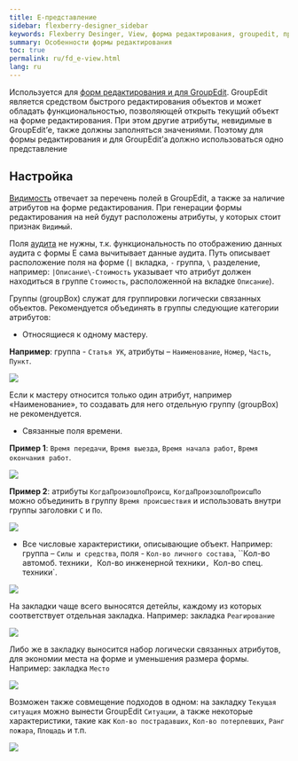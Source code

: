 ```yaml
---
title: E-представление
sidebar: flexberry-designer_sidebar
keywords: Flexberry Desinger, View, форма редактирования, groupedit, представление
summary: Особенности формы редактирования
toc: true
permalink: ru/fd_e-view.html
lang: ru
---
```


Используется для [форм редактирования и для GroupEdit](fd_editform.html). GroupEdit является средством быстрого редактирования объектов и может обладать функциональностью, позволяющей открыть текущий объект на форме редактирования. При этом другие атрибуты, невидимые в GroupEdit’е, также должны заполняться значениями. Поэтому для формы редактирования и для GroupEdit’а должно использоваться одно представление

## Настройка

[Видимость](fd_hidden-properties-view.html) отвечает за перечень полей в GroupEdit, а также за наличие атрибутов на форме редактирования. При генерации формы редактирования на ней будут расположены атрибуты, у которых стоит признак `Видимый`.

Поля [аудита](efs_audit.html) не нужны, т.к. функциональность по отображению данных аудита с формы Е сама вычитывает данные аудита.
Путь описывает расположение поля на форме (`|` вкладка, `-` группа, `\` разделение, например: `|Описание\-Стоимость` указывает что атрибут должен находиться в группе `Стоимость`, расположенной на вкладке `Описание`).

Группы (groupBox) служат для группировки логически связанных объектов. Рекомендуется объединять в группы следующие категории атрибутов:

*	Относящиеся к одному мастеру.

**Например**: группа - `Статья УК`, атрибуты – `Наименование`, `Номер`, `Часть`, `Пункт`.

![](/images/pages/products/flexberry-designer/views/e-view1.jpg)


Если к мастеру относится только один атрибут, например «Наименование», то создавать для него отдельную группу (groupBox) не рекомендуется.

*	 Связанные поля времени.

**Пример 1**: `Время передачи`, `Время выезда`, `Время начала работ`, `Время окончания работ`.

![](/images/pages/products/flexberry-designer/views/e-view2.jpg)


**Пример 2**: атрибуты `КогдаПроизошлоПроисш`, `КогдаПроизошлоПроисшПо` можно объединить в группу `Время происшествия` и использовать внутри группы заголовки `С` и `По`.

![](/images/pages/products/flexberry-designer/views/e-view3.jpg)


*	Все числовые характеристики, описывающие объект. Например: группа – `Силы и средства`, поля - `Кол-во личного состава`, ``Кол-во автомоб. техники`, `Кол-во инженерной техники`, `Кол-во спец. техники`.

![](/images/pages/products/flexberry-designer/views/e-view4.jpg)


На закладки чаще всего выносятся детейлы, каждому из которых соответствует отдельная закладка. Например: закладка `Реагирование`

![](/images/pages/products/flexberry-designer/views/e-view5.jpg)


Либо же в закладку выносится набор логически связанных атрибутов, для экономии места на форме и уменьшения размера формы. Например: закладка `Место`

![](/images/pages/products/flexberry-designer/views/e-view6.jpg)


Возможен также совмещение подходов в одном: на закладку `Текущая ситуация` можно вынести GroupEdit `Ситуации`, а также некоторые характеристики, такие как `Кол-во пострадавших`, `Кол-во потерпевших`, `Ранг пожара`, `Площадь` и т.п.

![](/images/pages/products/flexberry-designer/views/e-view7.jpg)
